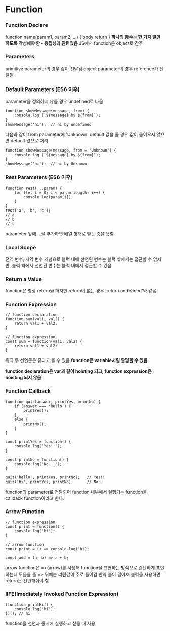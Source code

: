 # Function

### Function Declare

function name(param1, param2, ...) { body return }
**하나의 함수는 한 가지 일만 하도록 작성해야 함 - 응집성과 관련있음**
JS에서 function은 object로 간주

### Parameters

primitive parameter의 경우 값이 전달됨
object parameter의 경우 reference가 전달됨

### Default Parameters (ES6 이후)

parameter을 정의하지 않을 경우 undefined로 나옴

```
function showMessage(message, from) {
    console.log (`${message} by ${from}`);
}
showMessage('hi');  // hi by undefined
```

다음과 같이 from parameter에 'Unknown' default 값을 줄 경우 값이 들어오지 않으면 default 값으로 처리

```
function showMessage(message, from = 'Unknown') {
    console.log (`${message} by ${from}`);
}
showMessage('hi');  // hi by Unknown
```

### Rest Parameters (ES6 이후)

```
function rest(...param) {
    for (let i = 0; i < param.length; i++) {
        console.log(param[i]);
    }
}
rest('a', 'b', 'c');
// a
// b
// c
```

parameter 앞에 ...을 추가하면 배열 형태로 받는 것을 뜻함

### Local Scope

전역 변수, 지역 변수 개념으로 블럭 내에 선언된 변수는 블럭 밖에서는 접근할 수 없지만, 블럭 밖에서 선언된 변수는 블럭 내에서 접근할 수 있음

### Return a Value

function은 항상 return을 하지만 return이 없는 경우 'return undefined'와 같음

### Function Expression

```
// function declaration
function sum(val1, val2) {
    return val1 + val2;
}

// function expression
const sum = function(val1, val2) {
    return val1 + val2;
}
```

위의 두 선언문은 같다고 볼 수 있음
**function은 variable처럼 할당할 수 있음**

**function declaration은 var과 같이 hoisting 되고, function expression은 hoisting 되지 않음**

### Function Callback

```
function quiz(answer, printYes, printNo) {
    if (answer === 'hello') {
        printYes();
    }
    else {
        printNo();
    }
}

const printYes = function() {
    console.log('Yes!!');
}

const printNo = function() {
    console.log('No...');
}

quiz('hello', printYes, printNo);   // Yes!!
quiz('hi', printYes, printNo);      // No...

```

function의 parameter로 전달되어 function 내부에서 실행되는 function을 callback function이라고 한다.

### Arrow Function

```
// function expression
const print = function() {
    console.log('hi');
}

// arrow function
const print = () => console.log('hi);

const add = (a, b) => a + b;
```

arrow function은 =>(arrow)를 사용해 function을 표현하는 방식으로 간단하게 표현하는데 도움을 줌
=> 뒤에는 리턴값이 주로 들어감
만약 줄이 길어져 블럭을 사용하면 return은 선언해줘야 함

### IIFE(Imediately Invoked Function Expression)

```
(function printHi() {
    console.log('hi');
})(); // hi
```

function을 선언과 동시에 실행하고 싶을 때 사용
